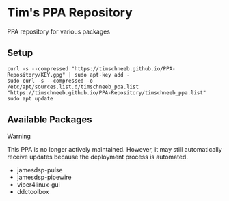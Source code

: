 # Tim's PPA Repository
PPA repository for various packages


## Setup
```
curl -s --compressed "https://timschneeb.github.io/PPA-Repository/KEY.gpg" | sudo apt-key add -
sudo curl -s --compressed -o /etc/apt/sources.list.d/timschneeb_ppa.list "https://timschneeb.github.io/PPA-Repository/timschneeb_ppa.list"
sudo apt update
```
## Available Packages

> [!WARNING]
> This PPA is no longer actively maintained. However, it may still automatically receive updates because the deployment process is automated.

* jamesdsp-pulse
* jamesdsp-pipewire
* viper4linux-gui
* ddctoolbox
